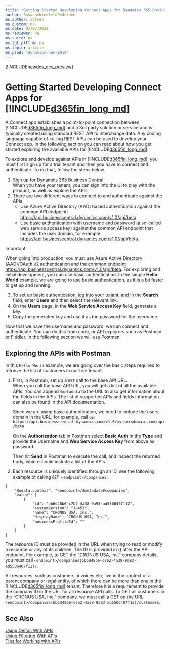 ```yaml
---
title: "Getting Started Developing Connect Apps for Dynamics 365 Business Central"
author: SusanneWindfeldPedersen
ms.author: solsen
ms.custom: na
ms.date: 03/07/2018
ms.reviewer: na
ms.suite: na
ms.tgt_pltfrm: na
ms.topic: article
ms.prod: "dynamics-nav-2018"
---
```


[!INCLUDE[newdev_dev_preview](includes/newdev_dev_preview.md)]

# Getting Started Developing Connect Apps for [!INCLUDE[d365fin_long_md](includes/d365fin_long_md.md)]
A Connect app establishes a point-to-point connection between [!INCLUDE[d365fin_long_md](includes/d365fin_long_md.md)] and a 3rd party solution or service and is typically created using standard REST API to interchange data. Any coding language capable of calling REST APIs can be used to develop your Connect app. In the following section you can read about how you get started exploring the available APIs for [!INCLUDE[d365fin_long_md](includes/d365fin_long_md.md)].

To explore and develop against APIs in [!INCLUDE[d365fin_long_md](includes/d365fin_long_md.md)], you must first sign up for a trial tenant and then you have to connect and authenticate. To do that, follow the steps below.

1. Sign up for [Dynamics 365 Business Central]().  
When you have your tenant, you can sign into the UI to play with the product, as well as explore the APIs []()
2. There are two different ways to connect to and authenticate against the APIs.  
    - Use Azure Active Directory (AAD) based authentication against the common API endpoint: https://api.businesscentral.dynamics.com/v1.0/api/beta
    - Use basic authentication with username and password (a so-called web service access key) against the common API endpoint that includes the user domain, for example https://api.businesscentral.dynamics.com/v1.0/<tenant user domain URL>/api/beta.

<!--
For more information, see [../fin-graph/endpoints-apis-for-dynamics.md]. -->

> [!IMPORTANT]  
> When going into production, you must use Azure Active Directory (AAD)/OAuth v2 authentication and the common endpoint https://api.businesscentral.dynamics.com/v1.0/api/beta. For exploring and initial development, you can use basic authentication. In the simple **Hello World** example, we are going to use basic authentication, as it is a bit faster to get up and running.

3. To set up basic authentication, log into your tenant, and in the **Search** field, enter **Users** and then select the relevant link.
4. On the **Users** page, in the **Web Service Access Key** field, generate a key.  
5. Copy the generated key and use it as the password for the username. 


Now that we have the username and password, we can connect and authenticate. You can do this from code, or API explorers such as Postman or Fiddler. In the following section we will use Postman.

## Exploring the APIs with Postman
In this `Hello World` example, we are going over the basic steps required to retrieve the list of customers in our trial tenant. 

1.	First, in Postman, set up a `GET` call to the base API URL.  
    When you call the base API URL, you will get a list of all the available APIs. You can append `$metadata` to the URL to also get information about the fields in the APIs. The list of supported APIs and fields information can also be found in the API documentation.

    Since we are using basic authentication, we need to include the users domain in the URL, for example, call `GET https://api.businesscentral.dynamics.com/v1.0/myusersdomain.com/api/beta`
    
    On the **Authorization** tab in Postman select **Basic Auth** in the **Type** and provide the Username and **Web Service Access Key** from above as password. 
    
    Then hit **Send** in Postman to execute the call, and inspect the returned body, which should include a list of the APIs.
    
2.	Each resource is uniquely identified through an ID, see the following example of calling `GET <endpoint>/companies`:

``` 
{
    "@odata.context": "<endpoint>/$metadata#companies",
    "value": [
        {
            "id": "bb6d48b6-c7b2-4a38-9a93-ad5506407f12",
            "systemVersion": "18453",
            "name": "CRONUS USA, Inc.",
            "displayName": "CRONUS USA, Inc.",
            "businessProfileId": ""
        }
    ]
}
```


The resource ID must be provided in the URL when trying to read or modify a resource or any of its children. The ID is provided in () after the API endpoint. For example, to GET the “CRONUS USA, Inc.” company details, you must call `<endpoint>/companies(bb6d48b6-c7b2-4a38-9a93-ad5506407f12)/`.

All resources, such as customers, invoices etc, live in the context of a parent company or legal entity, of which there can be more than one in the [!INCLUDE[d365fin_long_md](includes/d365fin_long_md.md)] tenant. Therefore it is a requirement to provide the company ID in the URL for all resource API calls. To GET all customers in the “CRONUS USA, Inc.” company, we must call a GET on the URL `<endpoint>/companies(bb6d48b6-c7b2-4a38-9a93-ad5506407f12)/customers`.

## See Also
[Using Deltas With APIs](devenv-connect-apps-delta.md)  
[Using Filtering With APIs](devenv-connect-apps-filtering.md)  
[Tips for Working with APIs](devenv-connect-apps-tips.md)